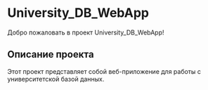 # University_DB_WebApp

Добро пожаловать в проект University_DB_WebApp!

## Описание проекта
Этот проект представляет собой веб-приложение для работы с университетской базой данных. 
